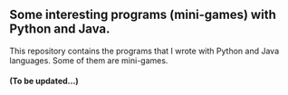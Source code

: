 ## Some interesting programs (mini-games) with Python and Java. 
This repository contains the programs that I wrote with Python and Java languages. Some of them are mini-games.
#### (To be updated...)
